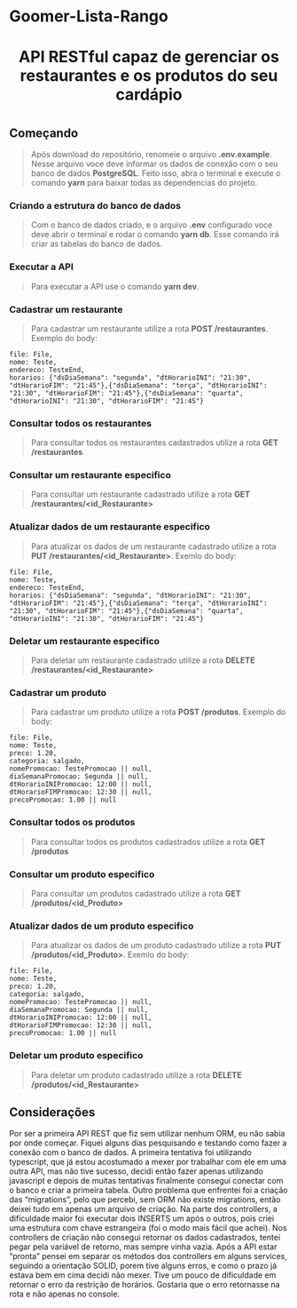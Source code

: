 # Goomer-Lista-Rango
<center><h1> API RESTful capaz de gerenciar os restaurantes e os produtos do seu cardápio <h1></center>

## Começando

> Após download do repositório, renomeie o arquivo <strong>.env.example</strong>. Nesse arquivo voce deve informar os dados de conexão com o seu banco de dados 
> <strong>PostgreSQL</strong>. Feito isso, abra o terminal e execute o comando <strong>yarn</strong> para baixar todas as dependencias do projeto.

### Criando a estrutura do banco de dados

> Com o banco de dados criado, e o arquivo <strong>.env</strong> configurado voce deve abrir o terminal e rodar o comando <strong>yarn db</strong>.
> Esse comando irá criar as tabelas do banco de dados.

### Executar a API

> Para executar a API use o comando <strong>yarn dev</strong>.
  
### Cadastrar um restaurante

> Para cadastrar um restaurante utilize a rota <strong>POST /restaurantes</strong>. Exemplo do body:
```
file: File,
nome: Teste,
endereco: TesteEnd,
horarios: {"dsDiaSemana": "segunda", "dtHorarioINI": "21:30", "dtHorarioFIM": "21:45"},{"dsDiaSemana": "terça", "dtHorarioINI": "21:30", "dtHorarioFIM": "21:45"},{"dsDiaSemana": "quarta", "dtHorarioINI": "21:30", "dtHorarioFIM": "21:45"}
```
### Consultar todos os restaurantes
> Para consultar todos os restaurantes cadastrados utilize a rota <strong>GET /restaurantes</strong>
  
### Consultar um restaurante especifico
> Para consultar um restaurante cadastrado utilize a rota <strong>GET /restaurantes/<id_Restaurante></strong>
  
### Atualizar dados de um restaurante especifico
> Para atualizar os dados de um restaurante cadastrado utilize a rota <strong>PUT /restaurantes/<id_Restaurante></strong>. Exemlo do body:
  ```
file: File,
nome: Teste,
endereco: TesteEnd,
horarios: {"dsDiaSemana": "segunda", "dtHorarioINI": "21:30", "dtHorarioFIM": "21:45"},{"dsDiaSemana": "terça", "dtHorarioINI": "21:30", "dtHorarioFIM": "21:45"},{"dsDiaSemana": "quarta", "dtHorarioINI": "21:30", "dtHorarioFIM": "21:45"}
```
### Deletar um restaurante especifico
> Para deletar um restaurante cadastrado utilize a rota <strong>DELETE /restaurantes/<id_Restaurante></strong>
  
### Cadastrar um produto

> Para cadastrar um produto utilize a rota <strong>POST /produtos</strong>. Exemplo do body:
```
file: File,
nome: Teste,
preco: 1.20,
categoria: salgado,
nomePromocao: TestePromocao || null,
diaSemanaPromocao: Segunda || null,
dtHorarioINIPromocao: 12:00 || null,
dtHorarioFIMPromocao: 12:30 || null,
precoPromocao: 1.00 || null
```
### Consultar todos os produtos
> Para consultar todos os produtos cadastrados utilize a rota <strong>GET /produtos</strong>
  
### Consultar um produto especifico
> Para consultar um produtos cadastrado utilize a rota <strong>GET /produtos/<id_Produto></strong>
  
### Atualizar dados de um produto especifico
> Para atualizar os dados de um produto cadastrado utilize a rota <strong>PUT /produtos/<id_Produto></strong>. Exemlo do body:
```
file: File,
nome: Teste,
preco: 1.20,
categoria: salgado,
nomePromocao: TestePromocao || null,
diaSemanaPromocao: Segunda || null,
dtHorarioINIPromocao: 12:00 || null,
dtHorarioFIMPromocao: 12:30 || null,
precoPromocao: 1.00 || null
```
### Deletar um produto especifico
> Para deletar um produto cadastrado utilize a rota <strong>DELETE /produtos/<id_Restaurante></strong>
 
## Considerações 
Por ser a primeira API REST que fiz sem utilizar nenhum ORM, eu não sabia por onde começar. Fiquei alguns dias pesquisando e testando como fazer a conexão com o banco de dados. A primeira tentativa foi utilizando typescript, que já estou acostumado a mexer por trabalhar com ele em uma outra API, mas não tive sucesso, decidi então fazer apenas utilizando javascript e depois de muitas tentativas finalmente consegui conectar com o banco e criar a primeira tabela. Outro problema que enfrentei foi a criação das “migrations”, pelo que percebi, sem ORM não existe migrations, então deixei tudo em apenas um arquivo de criação.
Na parte dos controllers, a dificuldade maior foi executar dois INSERTS um após o outros, pois criei uma estrutura com chave estrangeira (foi o modo mais fácil que achei). Nos controllers de criação não consegui retornar os dados cadastrados, tentei pegar pela variável de retorno, mas sempre vinha vazia. 
Após a API estar “pronta” pensei em separar os métodos dos controllers em alguns services, seguindo a orientação SOLID, porem tive alguns erros, e como o prazo já estava bem em cima decidi não mexer. 
Tive um pouco de dificuldade em retornar o erro da restrição de horários. Gostaria que o erro retornasse na rota e não apenas no console. 

